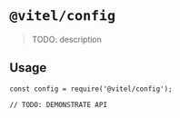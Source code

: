 # `@vitel/config`

> TODO: description

## Usage

```
const config = require('@vitel/config');

// TODO: DEMONSTRATE API
```
